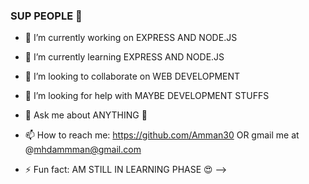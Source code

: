 ### SUP PEOPLE 👋



- 🔭 I’m currently working on EXPRESS AND NODE.JS
- 🌱 I’m currently learning EXPRESS AND NODE.JS
- 👯 I’m looking to collaborate on WEB DEVELOPMENT
- 🤔 I’m looking for help with MAYBE DEVELOPMENT STUFFS
- 💬 Ask me about ANYTHING 🤣
- 📫 How to reach me: https://github.com/Amman30 OR gmail me at @mhdammman@gmail.com

- ⚡ Fun fact:  AM STILL IN LEARNING PHASE   😍
-->
